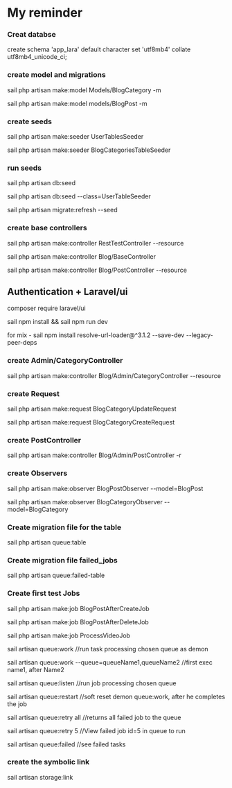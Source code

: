 # My reminder

### Creat databse

create schema 'app_lara' default character set 'utf8mb4' collate utf8mb4_unicode_ci;

### create model and migrations

sail php artisan make:model Models/BlogCategory -m

sail php artisan make:model models/BlogPost -m

### create seeds

sail php artisan make:seeder UserTablesSeeder

sail php artisan make:seeder BlogCategoriesTableSeeder

### run seeds

sail php artisan db:seed

sail php artisan db:seed --class=UserTableSeeder

sail php artisan migrate:refresh --seed

### create base controllers

sail php artisan make:controller RestTestController --resource

sail php artisan make:controller Blog/BaseController

sail php artisan make:controller Blog/PostController --resource

## Authentication + Laravel/ui

composer require laravel/ui

sail npm install && sail npm run dev

for mix - sail npm install resolve-url-loader@^3.1.2 --save-dev --legacy-peer-deps

### create Admin/CategoryController

sail php artisan make:controller Blog/Admin/CategoryController --resource

### create Request

sail php artisan make:request BlogCategoryUpdateRequest

sail php artisan make:request BlogCategoryCreateRequest

### create PostController

sail php artisan make:controller Blog/Admin/PostController -r

### create Observers

sail php artisan make:observer BlogPostObserver --model=BlogPost

sail php artisan make:observer BlogCategoryObserver --model=BlogCategory

### Create migration file for the table

sail php artisan queue:table

### Create migration file failed_jobs

sail php artisan queue:failed-table

### Create first test Jobs

sail php artisan make:job BlogPostAfterCreateJob

sail php artisan make:job BlogPostAfterDeleteJob

sail php artisan make:job ProcessVideoJob

sail artisan queue:work
//run task processing chosen queue as demon

sail artisan queue:work --queue=queueName1,queueName2
//first exec name1, after Name2

sail artisan queue:listen
//run job processing chosen queue

sail artisan queue:restart
//soft reset demon queue:work, after he completes the job

sail artisan queue:retry all
//returns all failed job to the queue

sail artisan queue:retry 5
//View failed job id=5 in queue to run

sail artisan queue:failed
//see failed tasks

### create the symbolic link
sail artisan storage:link
